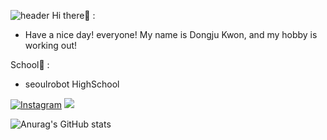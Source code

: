 ![header](https://capsule-render.vercel.app/api?type=waving&color=000000&height=150&section=header&text=sjdj0147&fontColor=fdee00&fontSize=70&animation=fadeIn&fontAlignY=55)
Hi there:wave: :

- Have a nice day! everyone! My name is Dongju Kwon, and my hobby is working out!

School:school: :

- seoulrobot HighSchool

[![Instagram](https://img.shields.io/badge/182._.dj-E4405F?style=for-the-badge&logo=instagram&logoColor=white)](https://www.instagram.com/182._.dj/)
<img src="https://img.shields.io/badge/sjdj014-EA4335?style=for-the-badge&logo=gmail&logoColor=white">



![Anurag's GitHub stats](https://github-readme-stats.vercel.app/api?username=sjdj0147&show_icons=true&theme=radical)

